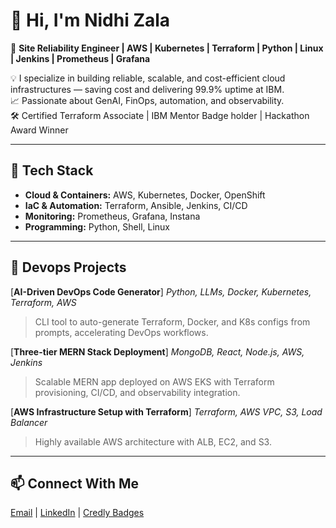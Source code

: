 # 👋 Hi, I'm Nidhi Zala  

🚀 **Site Reliability Engineer | AWS | Kubernetes | Terraform | Python | Linux | Jenkins | Prometheus | Grafana**  

💡 I specialize in building reliable, scalable, and cost-efficient cloud infrastructures — saving cost and delivering 99.9% uptime at IBM.  
📈 Passionate about GenAI, FinOps, automation, and observability.  
🛠 Certified Terraform Associate | IBM Mentor Badge holder | Hackathon Award Winner  

---

## 🔧 Tech Stack
- **Cloud & Containers:** AWS, Kubernetes, Docker, OpenShift
- **IaC & Automation:** Terraform, Ansible, Jenkins, CI/CD
- **Monitoring:** Prometheus, Grafana, Instana
- **Programming:** Python, Shell, Linux

---

## 📌 Devops Projects
[**AI-Driven DevOps Code Generator**]
*Python, LLMs, Docker, Kubernetes, Terraform, AWS*  
> CLI tool to auto-generate Terraform, Docker, and K8s configs from prompts, accelerating DevOps workflows.

[**Three-tier MERN Stack Deployment**]
*MongoDB, React, Node.js, AWS, Jenkins*  
> Scalable MERN app deployed on AWS EKS with Terraform provisioning, CI/CD, and observability integration.

[**AWS Infrastructure Setup with Terraform**]
*Terraform, AWS VPC, S3, Load Balancer*  
> Highly available AWS architecture with ALB, EC2, and S3.

---

## 📫 Connect With Me  
[Email](mailto:nidhizala2307@gmail.com) | [LinkedIn](https://www.linkedin.com/in/nidhi-zala-2307/) | [Credly Badges](https://www.credly.com/users/nidhi-zala.53f3d4c8)  

